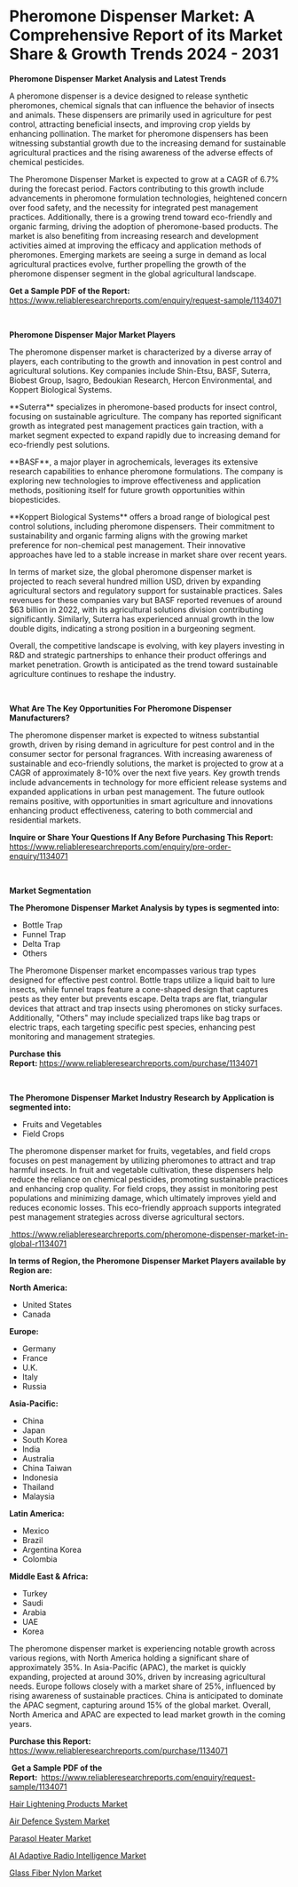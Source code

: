 <p><h1>Pheromone Dispenser Market: A Comprehensive Report of its Market Share & Growth Trends 2024 - 2031</h1></p><p><strong>Pheromone Dispenser Market Analysis and Latest Trends</strong></p>
<p><p>A pheromone dispenser is a device designed to release synthetic pheromones, chemical signals that can influence the behavior of insects and animals. These dispensers are primarily used in agriculture for pest control, attracting beneficial insects, and improving crop yields by enhancing pollination. The market for pheromone dispensers has been witnessing substantial growth due to the increasing demand for sustainable agricultural practices and the rising awareness of the adverse effects of chemical pesticides.</p><p>The Pheromone Dispenser Market is expected to grow at a CAGR of 6.7% during the forecast period. Factors contributing to this growth include advancements in pheromone formulation technologies, heightened concern over food safety, and the necessity for integrated pest management practices. Additionally, there is a growing trend toward eco-friendly and organic farming, driving the adoption of pheromone-based products. The market is also benefiting from increasing research and development activities aimed at improving the efficacy and application methods of pheromones. Emerging markets are seeing a surge in demand as local agricultural practices evolve, further propelling the growth of the pheromone dispenser segment in the global agricultural landscape.</p></p>
<p><strong>Get a Sample PDF of the Report:&nbsp;</strong> <a href="https://www.reliableresearchreports.com/enquiry/request-sample/1134071?utm_campaign=5&utm_medium=2&utm_source=Github&utm_content=ia&utm_term=18122024&utm_id=pheromone-dispenser">https://www.reliableresearchreports.com/enquiry/request-sample/1134071</a></p>
<p>&nbsp;</p>
<p><strong>Pheromone Dispenser Major Market Players</strong></p>
<p><p>The pheromone dispenser market is characterized by a diverse array of players, each contributing to the growth and innovation in pest control and agricultural solutions. Key companies include Shin-Etsu, BASF, Suterra, Biobest Group, Isagro, Bedoukian Research, Hercon Environmental, and Koppert Biological Systems.</p><p>**Suterra** specializes in pheromone-based products for insect control, focusing on sustainable agriculture. The company has reported significant growth as integrated pest management practices gain traction, with a market segment expected to expand rapidly due to increasing demand for eco-friendly pest solutions. </p><p>**BASF**, a major player in agrochemicals, leverages its extensive research capabilities to enhance pheromone formulations. The company is exploring new technologies to improve effectiveness and application methods, positioning itself for future growth opportunities within biopesticides.</p><p>**Koppert Biological Systems** offers a broad range of biological pest control solutions, including pheromone dispensers. Their commitment to sustainability and organic farming aligns with the growing market preference for non-chemical pest management. Their innovative approaches have led to a stable increase in market share over recent years.</p><p>In terms of market size, the global pheromone dispenser market is projected to reach several hundred million USD, driven by expanding agricultural sectors and regulatory support for sustainable practices. Sales revenues for these companies vary but BASF reported revenues of around $63 billion in 2022, with its agricultural solutions division contributing significantly. Similarly, Suterra has experienced annual growth in the low double digits, indicating a strong position in a burgeoning segment.</p><p>Overall, the competitive landscape is evolving, with key players investing in R&D and strategic partnerships to enhance their product offerings and market penetration. Growth is anticipated as the trend toward sustainable agriculture continues to reshape the industry.</p></p>
<p>&nbsp;</p>
<p><strong>What Are The Key Opportunities For Pheromone Dispenser Manufacturers?</strong></p>
<p><p>The pheromone dispenser market is expected to witness substantial growth, driven by rising demand in agriculture for pest control and in the consumer sector for personal fragrances. With increasing awareness of sustainable and eco-friendly solutions, the market is projected to grow at a CAGR of approximately 8-10% over the next five years. Key growth trends include advancements in technology for more efficient release systems and expanded applications in urban pest management. The future outlook remains positive, with opportunities in smart agriculture and innovations enhancing product effectiveness, catering to both commercial and residential markets.</p></p>
<p><strong>Inquire or Share Your Questions If Any Before Purchasing This Report:</strong> <a href="https://www.reliableresearchreports.com/enquiry/pre-order-enquiry/1134071?utm_campaign=5&utm_medium=2&utm_source=Github&utm_content=ia&utm_term=18122024&utm_id=pheromone-dispenser">https://www.reliableresearchreports.com/enquiry/pre-order-enquiry/1134071</a></p>
<p>&nbsp;</p>
<p><strong>Market Segmentation</strong></p>
<p><strong>The Pheromone Dispenser Market Analysis by types is segmented into:</strong></p>
<p><ul><li>Bottle Trap</li><li>Funnel Trap</li><li>Delta Trap</li><li>Others</li></ul></p>
<p><p>The Pheromone Dispenser market encompasses various trap types designed for effective pest control. Bottle traps utilize a liquid bait to lure insects, while funnel traps feature a cone-shaped design that captures pests as they enter but prevents escape. Delta traps are flat, triangular devices that attract and trap insects using pheromones on sticky surfaces. Additionally, "Others" may include specialized traps like bag traps or electric traps, each targeting specific pest species, enhancing pest monitoring and management strategies.</p></p>
<p><strong>Purchase this Report:&nbsp;</strong><a href="https://www.reliableresearchreports.com/purchase/1134071?utm_campaign=5&utm_medium=2&utm_source=Github&utm_content=ia&utm_term=18122024&utm_id=pheromone-dispenser">https://www.reliableresearchreports.com/purchase/1134071</a></p>
<p>&nbsp;</p>
<p><strong>The Pheromone Dispenser Market Industry Research by Application is segmented into:</strong></p>
<p><ul><li>Fruits and Vegetables</li><li>Field Crops</li></ul></p>
<p><p>The pheromone dispenser market for fruits, vegetables, and field crops focuses on pest management by utilizing pheromones to attract and trap harmful insects. In fruit and vegetable cultivation, these dispensers help reduce the reliance on chemical pesticides, promoting sustainable practices and enhancing crop quality. For field crops, they assist in monitoring pest populations and minimizing damage, which ultimately improves yield and reduces economic losses. This eco-friendly approach supports integrated pest management strategies across diverse agricultural sectors.</p></p>
<p><a href="https://www.reliableresearchreports.com/pheromone-dispenser-market-in-global-r1134071?utm_campaign=5&utm_medium=2&utm_source=Github&utm_content=ia&utm_term=18122024&utm_id=pheromone-dispenser">&nbsp;https://www.reliableresearchreports.com/pheromone-dispenser-market-in-global-r1134071</a></p>
<p><strong>In terms of Region, the Pheromone Dispenser Market Players available by Region are:</strong></p>
<p>
    <p> <strong> North America: </strong>
        <ul>
            <li>United States</li>
            <li>Canada</li>
        </ul>
        </p> 
    <p> <strong> Europe: </strong>
        <ul>
            <li>Germany</li>
            <li>France</li>
            <li>U.K.</li>
            <li>Italy</li>
            <li>Russia</li>
        </ul>
        </p> 
    <p> <strong> Asia-Pacific: </strong>
        <ul>
            <li>China</li>
            <li>Japan</li>
            <li>South Korea</li>
            <li>India</li>
            <li>Australia</li>
            <li>China Taiwan</li>
            <li>Indonesia</li>
            <li>Thailand</li>
            <li>Malaysia</li>
        </ul>
        </p> 
    <p> <strong> Latin America: </strong>
        <ul>
            <li>Mexico</li>
            <li>Brazil</li>
            <li>Argentina Korea</li>
            <li>Colombia</li>
        </ul>
        </p> 
    <p> <strong> Middle East & Africa: </strong>
        <ul>
            <li>Turkey</li>
            <li>Saudi</li>
            <li>Arabia</li>
            <li>UAE</li>
            <li>Korea</li>
        </ul>
    </p>
    </p>
<p><p>The pheromone dispenser market is experiencing notable growth across various regions, with North America holding a significant share of approximately 35%. In Asia-Pacific (APAC), the market is quickly expanding, projected at around 30%, driven by increasing agricultural needs. Europe follows closely with a market share of 25%, influenced by rising awareness of sustainable practices. China is anticipated to dominate the APAC segment, capturing around 15% of the global market. Overall, North America and APAC are expected to lead market growth in the coming years.</p></p>
<p><strong>Purchase this Report: </strong><a href="https://www.reliableresearchreports.com/purchase/1134071?utm_campaign=5&utm_medium=2&utm_source=Github&utm_content=ia&utm_term=18122024&utm_id=pheromone-dispenser">https://www.reliableresearchreports.com/purchase/1134071</a></p>
<p>&nbsp;<strong>Get a Sample PDF of the Report:&nbsp;&nbsp;</strong><a href="https://www.reliableresearchreports.com/enquiry/request-sample/1134071?utm_campaign=5&utm_medium=2&utm_source=Github&utm_content=ia&utm_term=18122024&utm_id=pheromone-dispenser">https://www.reliableresearchreports.com/enquiry/request-sample/1134071</a></p>
<p><strong></strong></p>
<p><p><a href="https://www.linkedin.com/pulse/hair-lightening-products-market-size-status-forecast-2024-2031-vrybc?utm_campaign=5&utm_medium=2&utm_source=Github&utm_content=ia&utm_term=18122024&utm_id=pheromone-dispenser">Hair Lightening Products Market</a></p><p><a href="https://github.com/lylyparadise/Market-Research-Report-List-5/blob/main/air-defence-system-market.md?utm_campaign=5&utm_medium=2&utm_source=Github&utm_content=ia&utm_term=18122024&utm_id=pheromone-dispenser">Air Defence System Market</a></p><p><a href="https://www.linkedin.com/pulse/swot-analysis-parasol-heater-market-business-insights-emtfc?utm_campaign=5&utm_medium=2&utm_source=Github&utm_content=ia&utm_term=18122024&utm_id=pheromone-dispenser">Parasol Heater Market</a></p><p><a href="https://github.com/GroverBarry/Market-Research-Report-List-7/blob/main/ai-adaptive-radio-intelligence-market.md?utm_campaign=5&utm_medium=2&utm_source=Github&utm_content=ia&utm_term=18122024&utm_id=pheromone-dispenser">AI Adaptive Radio Intelligence Market</a></p><p><a href="https://www.linkedin.com/pulse/insightful-glass-fiber-nylon-market-report-swot-analysis-91k8c?utm_campaign=5&utm_medium=2&utm_source=Github&utm_content=ia&utm_term=18122024&utm_id=pheromone-dispenser">Glass Fiber Nylon Market</a></p></p>